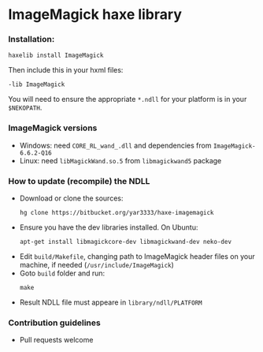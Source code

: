 # ImageMagick haxe library

### Installation:
```shell
haxelib install ImageMagick
```

Then include this in your hxml files:
```
-lib ImageMagick
```

You will need to ensure the appropriate `*.ndll` for your platform is in your `$NEKOPATH`.

### ImageMagick versions

* Windows: need `CORE_RL_wand_.dll` and dependencies from `ImageMagick-6.6.2-Q16`
* Linux: need `libMagickWand.so.5` from `libmagickwand5` package


### How to update (recompile) the NDLL

* Download or clone the sources:
	```shell
	hg clone https://bitbucket.org/yar3333/haxe-imagemagick
	```
* Ensure you have the dev libraries installed. On Ubuntu:  
	```shell
	apt-get install libmagickcore-dev libmagickwand-dev neko-dev
	```
* Edit `build/Makefile`, changing path to ImageMagick header files on your machine, if needed (`/usr/include/ImageMagick`)
* Goto `build` folder and run:  
	```shell
	make
	```
* Result NDLL file must appeare in `library/ndll/PLATFORM`


### Contribution guidelines

* Pull requests welcome
